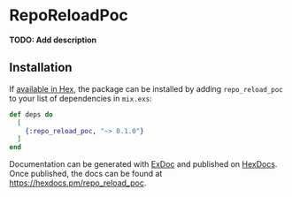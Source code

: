 # RepoReloadPoc

**TODO: Add description**

## Installation

If [available in Hex](https://hex.pm/docs/publish), the package can be installed
by adding `repo_reload_poc` to your list of dependencies in `mix.exs`:

```elixir
def deps do
  [
    {:repo_reload_poc, "~> 0.1.0"}
  ]
end
```

Documentation can be generated with [ExDoc](https://github.com/elixir-lang/ex_doc)
and published on [HexDocs](https://hexdocs.pm). Once published, the docs can
be found at <https://hexdocs.pm/repo_reload_poc>.

